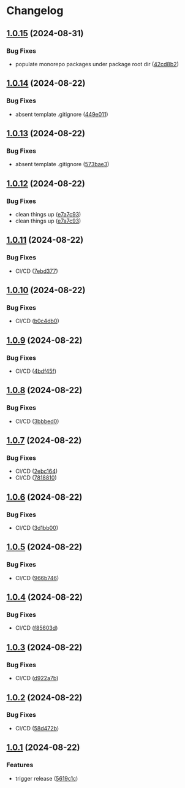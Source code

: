# Changelog

## [1.0.15](https://github.com/AMar4enko/create-effect-app/compare/create-effect-app-v1.0.14...create-effect-app-v1.0.15) (2024-08-31)


### Bug Fixes

* populate monorepo packages under package root dir ([42cd8b2](https://github.com/AMar4enko/create-effect-app/commit/42cd8b2722a4d65eb3e61ba821018526839e9dea))

## [1.0.14](https://github.com/AMar4enko/create-effect-app/compare/create-effect-app-v1.0.13...create-effect-app-v1.0.14) (2024-08-22)


### Bug Fixes

* absent template .gitignore ([449e011](https://github.com/AMar4enko/create-effect-app/commit/449e01147d45687f4041349db4ffc845912127cd))

## [1.0.13](https://github.com/AMar4enko/create-effect-app/compare/create-effect-app-v1.0.12...create-effect-app-v1.0.13) (2024-08-22)


### Bug Fixes

* absent template .gitignore ([573bae3](https://github.com/AMar4enko/create-effect-app/commit/573bae3b0e66c164f4e28138ff8efd3f1af95da0))

## [1.0.12](https://github.com/AMar4enko/create-effect-app/compare/create-effect-app-v1.0.11...create-effect-app-v1.0.12) (2024-08-22)


### Bug Fixes

* clean things up ([e7a7c93](https://github.com/AMar4enko/create-effect-app/commit/e7a7c938c9569f02ba2c4bc12e4f4d2bb4b75306))
* clean things up ([e7a7c93](https://github.com/AMar4enko/create-effect-app/commit/e7a7c938c9569f02ba2c4bc12e4f4d2bb4b75306))

## [1.0.11](https://github.com/AMar4enko/create-effect-app/compare/create-effect-app-v1.0.10...create-effect-app-v1.0.11) (2024-08-22)


### Bug Fixes

* CI/CD ([7ebd377](https://github.com/AMar4enko/create-effect-app/commit/7ebd3778d1e64a6249b4aebc970f50f12b3355a9))

## [1.0.10](https://github.com/AMar4enko/create-effect-app/compare/create-effect-app-v1.0.9...create-effect-app-v1.0.10) (2024-08-22)


### Bug Fixes

* CI/CD ([b0c4db0](https://github.com/AMar4enko/create-effect-app/commit/b0c4db0fcc00f6efa1c3d9d19aabd8df9115c65e))

## [1.0.9](https://github.com/AMar4enko/create-effect-app/compare/create-effect-app-v1.0.8...create-effect-app-v1.0.9) (2024-08-22)


### Bug Fixes

* CI/CD ([4bdf45f](https://github.com/AMar4enko/create-effect-app/commit/4bdf45fff5dbd1d60750d8abc6799ab5625a21f8))

## [1.0.8](https://github.com/AMar4enko/create-effect-app/compare/create-effect-app-v1.0.7...create-effect-app-v1.0.8) (2024-08-22)


### Bug Fixes

* CI/CD ([3bbbed0](https://github.com/AMar4enko/create-effect-app/commit/3bbbed0423805666f06d022ae76d92d3b56b3e0c))

## [1.0.7](https://github.com/AMar4enko/create-effect-app/compare/create-effect-app-v1.0.6...create-effect-app-v1.0.7) (2024-08-22)


### Bug Fixes

* CI/CD ([2ebc164](https://github.com/AMar4enko/create-effect-app/commit/2ebc1641967485e83ffec428c936f7885c9535ba))
* CI/CD ([7818810](https://github.com/AMar4enko/create-effect-app/commit/7818810913a9bea68a25fd68e9151631fad4bdce))

## [1.0.6](https://github.com/AMar4enko/create-effect-app/compare/create-effect-app-v1.0.5...create-effect-app-v1.0.6) (2024-08-22)


### Bug Fixes

* CI/CD ([3d1bb00](https://github.com/AMar4enko/create-effect-app/commit/3d1bb000ba88a42193a74d400e92c9423c646d1d))

## [1.0.5](https://github.com/AMar4enko/create-effect-app/compare/create-effect-app-v1.0.4...create-effect-app-v1.0.5) (2024-08-22)


### Bug Fixes

* CI/CD ([966b746](https://github.com/AMar4enko/create-effect-app/commit/966b746fbb4e0bac12e87a3a1f8a19613ece4352))

## [1.0.4](https://github.com/AMar4enko/create-effect-app/compare/create-effect-app-v1.0.3...create-effect-app-v1.0.4) (2024-08-22)


### Bug Fixes

* CI/CD ([f85603d](https://github.com/AMar4enko/create-effect-app/commit/f85603d856ef40971e9978cae13ba71bd0ad1a90))

## [1.0.3](https://github.com/AMar4enko/create-effect-app/compare/create-effect-app-v1.0.2...create-effect-app-v1.0.3) (2024-08-22)


### Bug Fixes

* CI/CD ([d922a7b](https://github.com/AMar4enko/create-effect-app/commit/d922a7b0e5d39c2401b41fba11b2440f0bd17037))

## [1.0.2](https://github.com/AMar4enko/create-effect-app/compare/create-effect-app-v1.0.1...create-effect-app-v1.0.2) (2024-08-22)


### Bug Fixes

* CI/CD ([58d472b](https://github.com/AMar4enko/create-effect-app/commit/58d472b9f5f1995aeeac302b615a80e65af5a230))

## [1.0.1](https://github.com/AMar4enko/create-effect-app/compare/create-effect-app-v1.0.0...create-effect-app-v1.0.1) (2024-08-22)


### Features

* trigger release ([5619c1c](https://github.com/AMar4enko/create-effect-app/commit/5619c1c269b4727bee6c25f3b1b6ef3a086c0d2b))
